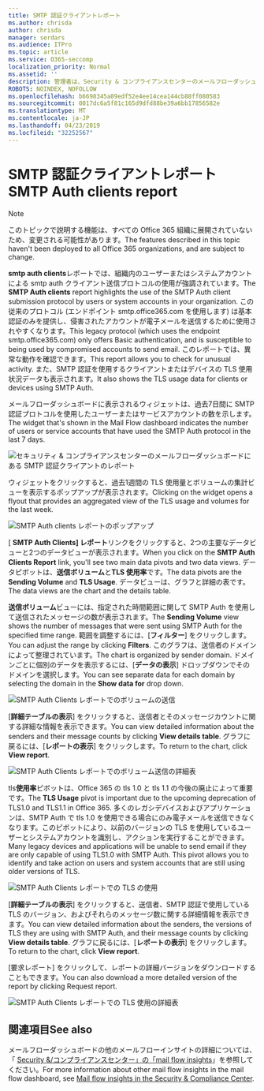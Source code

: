 ```yaml
---
title: SMTP 認証クライアントレポート
ms.author: chrisda
author: chrisda
manager: serdars
ms.audience: ITPro
ms.topic: article
ms.service: O365-seccomp
localization_priority: Normal
ms.assetid: ''
description: 管理者は、Security & コンプライアンスセンターのメールフローダッシュボードの SMTP Auth クライアントレポートについて学習できます。
ROBOTS: NOINDEX, NOFOLLOW
ms.openlocfilehash: b6698345a89edf52e4ee14cea144cb88ff080583
ms.sourcegitcommit: 0017dc6a5f81c165d9dfd88be39a6bb17856582e
ms.translationtype: MT
ms.contentlocale: ja-JP
ms.lasthandoff: 04/23/2019
ms.locfileid: "32252567"
---
```

# <a name="smtp-auth-clients-report"></a><span data-ttu-id="08cdb-103">SMTP 認証クライアントレポート</span><span class="sxs-lookup"><span data-stu-id="08cdb-103">SMTP Auth clients report</span></span>

> [!NOTE]
> <span data-ttu-id="08cdb-104">このトピックで説明する機能は、すべての Office 365 組織に展開されていないため、変更される可能性があります。</span><span class="sxs-lookup"><span data-stu-id="08cdb-104">The features described in this topic haven't been deployed to all Office 365 organizations, and are subject to change.</span></span>

<span data-ttu-id="08cdb-105">**smtp auth clients**レポートでは、組織内のユーザーまたはシステムアカウントによる smtp auth クライアント送信プロトコルの使用が強調されています。</span><span class="sxs-lookup"><span data-stu-id="08cdb-105">The **SMTP Auth clients** report highlights the use of the SMTP Auth client submission protocol by users or system accounts in your organization.</span></span> <span data-ttu-id="08cdb-106">この従来のプロトコル (エンドポイント smtp.office365.com を使用します) は基本認証のみを提供し、侵害されたアカウントが電子メールを送信するために使用されやすくなります。</span><span class="sxs-lookup"><span data-stu-id="08cdb-106">This legacy protocol (which uses the endpoint smtp.office365.com) only offers Basic authentication, and is susceptible to being used by compromised accounts to send email.</span></span>  <span data-ttu-id="08cdb-107">このレポートでは、異常な動作を確認できます。</span><span class="sxs-lookup"><span data-stu-id="08cdb-107">This report allows you to check for unusual activity.</span></span> <span data-ttu-id="08cdb-108">また、SMTP 認証を使用するクライアントまたはデバイスの TLS 使用状況データも表示されます。</span><span class="sxs-lookup"><span data-stu-id="08cdb-108">It also shows the TLS usage data for clients or devices using SMTP Auth.</span></span>

<span data-ttu-id="08cdb-109">メールフローダッシュボードに表示されるウィジェットは、過去7日間に SMTP 認証プロトコルを使用したユーザーまたはサービスアカウントの数を示します。</span><span class="sxs-lookup"><span data-stu-id="08cdb-109">The widget that's shown in the Mail Flow dashboard indicates the number of users or service accounts that have used the SMTP Auth protocol in the last 7 days.</span></span>

![セキュリティ & コンプライアンスセンターのメールフローダッシュボードにある SMTP 認証クライアントのレポート](media/smtp-auth-clients-report-selected.png)

<span data-ttu-id="08cdb-111">ウィジェットをクリックすると、過去1週間の TLS 使用量とボリュームの集計ビューを表示するポップアップが表示されます。</span><span class="sxs-lookup"><span data-stu-id="08cdb-111">Clicking on the widget opens a flyout that provides an aggregated view of the TLS usage and volumes for the last week.</span></span>

![SMTP Auth clients レポートのポップアップ](media/smtp-auth-clients-flyout.png)

<span data-ttu-id="08cdb-113">[ **SMTP Auth Clients] レポート**リンクをクリックすると、2つの主要なデータビューと2つのデータビューが表示されます。</span><span class="sxs-lookup"><span data-stu-id="08cdb-113">When you click on the **SMTP Auth Clients Report** link, you'll see two main data pivots and two data views.</span></span> <span data-ttu-id="08cdb-114">データピボットは、**送信ボリューム**と**TLS 使用率**です。</span><span class="sxs-lookup"><span data-stu-id="08cdb-114">The data pivots are the **Sending Volume** and **TLS Usage**.</span></span> <span data-ttu-id="08cdb-115">データビューは、グラフと詳細の表です。</span><span class="sxs-lookup"><span data-stu-id="08cdb-115">The data views are the chart and the details table.</span></span>

<span data-ttu-id="08cdb-116">**送信ボリューム**ビューには、指定された時間範囲に関して SMTP Auth を使用して送信されたメッセージの数が表示されます。</span><span class="sxs-lookup"><span data-stu-id="08cdb-116">The **Sending Volume** view shows the number of messages that were sent using SMTP Auth for the specified time range.</span></span> <span data-ttu-id="08cdb-117">範囲を調整するには、[**フィルター**] をクリックします。</span><span class="sxs-lookup"><span data-stu-id="08cdb-117">You can adjust the range by clicking **Filters**.</span></span> <span data-ttu-id="08cdb-118">このグラフは、送信者のドメインによって整理されています。</span><span class="sxs-lookup"><span data-stu-id="08cdb-118">The chart is organized by sender domain.</span></span> <span data-ttu-id="08cdb-119">ドメインごとに個別のデータを表示するには、[**データの表示**] ドロップダウンでそのドメインを選択します。</span><span class="sxs-lookup"><span data-stu-id="08cdb-119">You can see separate data for each domain by selecting the domain in the **Show data for** drop down.</span></span>

![SMTP Auth Clients レポートでのボリュームの送信](media/smtp-auth-clients-report-sending-volume.png)

<span data-ttu-id="08cdb-121">[**詳細テーブルの表示**] をクリックすると、送信者とそのメッセージカウントに関する詳細な情報を表示できます。</span><span class="sxs-lookup"><span data-stu-id="08cdb-121">You can view detailed information about the senders and their message counts by clicking **View details table**.</span></span> <span data-ttu-id="08cdb-122">グラフに戻るには、[**レポートの表示**] をクリックします。</span><span class="sxs-lookup"><span data-stu-id="08cdb-122">To return to the chart, click **View report**.</span></span>

![SMTP Auth Clients レポートでのボリューム送信の詳細表](media/smtp-auth-clients-report-details-sending-volume.png)

<span data-ttu-id="08cdb-124">tls**使用率**ピボットは、Office 365 の tls 1.0 と tls 1.1 の今後の廃止によって重要です。</span><span class="sxs-lookup"><span data-stu-id="08cdb-124">The **TLS Usage** pivot is important due to the upcoming deprecation of TLS1.0 and TLS1.1 in Office 365.</span></span> <span data-ttu-id="08cdb-125">多くのレガシデバイスおよびアプリケーションは、SMTP Auth で tls 1.0 を使用できる場合にのみ電子メールを送信できなくなります。このピボットにより、以前のバージョンの TLS を使用しているユーザーとシステムアカウントを識別し、アクションを実行することができます。</span><span class="sxs-lookup"><span data-stu-id="08cdb-125">Many legacy devices and applications will be unable to send email if they are only capable of using TLS1.0 with SMTP Auth. This pivot allows you to identify and take action on users and system accounts that are still using older versions of TLS.</span></span>

![SMTP Auth Clients レポートでの TLS の使用](media/smtp-auth-clients-report-tls-usage.png)

<span data-ttu-id="08cdb-127">[**詳細テーブルの表示**] をクリックすると、送信者、SMTP 認証で使用している TLS のバージョン、およびそれらのメッセージ数に関する詳細情報を表示できます。</span><span class="sxs-lookup"><span data-stu-id="08cdb-127">You can view detailed information about the senders, the versions of TLS they are using with SMTP Auth, and their message counts by clicking **View details table**.</span></span> <span data-ttu-id="08cdb-128">グラフに戻るには、[**レポートの表示**] をクリックします。</span><span class="sxs-lookup"><span data-stu-id="08cdb-128">To return to the chart, click **View report**.</span></span>

<span data-ttu-id="08cdb-129">[要求レポート] をクリックして、レポートの詳細バージョンをダウンロードすることもできます。</span><span class="sxs-lookup"><span data-stu-id="08cdb-129">You can also download a more detailed version of the report by clicking Request report.</span></span>

![SMTP Auth Clients レポートでの TLS 使用の詳細表](media/smtp-auth-clients-report-details-tls-usage.png)

## <a name="see-also"></a><span data-ttu-id="08cdb-131">関連項目</span><span class="sxs-lookup"><span data-stu-id="08cdb-131">See also</span></span>

<span data-ttu-id="08cdb-132">メールフローダッシュボードの他のメールフローインサイトの詳細については、「 [Security &/コンプライアンスセンター」の「mail flow insights](mail-flow-insights-v2.md)」を参照してください。</span><span class="sxs-lookup"><span data-stu-id="08cdb-132">For more information about other mail flow insights in the mail flow dashboard, see [Mail flow insights in the Security & Compliance Center](mail-flow-insights-v2.md).</span></span>
